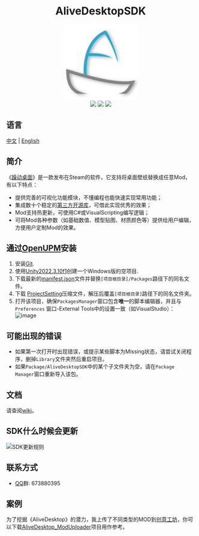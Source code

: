 <h1 align="center">AliveDesktopSDK</h1>

<p align="center">
    <a href="https://store.steampowered.com/app/2190810/Alive_Desktop/"><img src="https://github.com/Threeyes/AliveDesktopSDK/blob/main/Threeyes/SDK/Textures/ADSDK%20Icon.png?raw=true" alt="Logo" width="200px" height="200px" />
    <br />
	<a href="https://download.unity3d.com/download_unity/40eb3a945986/UnityDownloadAssistant-2021.3.5f1.exe"><img src="https://img.shields.io/badge/%20Unity-2021.3.5f1%20-blue" /></a>
	<a href="https://openupm.com/packages/com.threeyes.alivedesktop.sdk/"><img src="https://img.shields.io/npm/v/com.threeyes.alivedesktop.sdk?label=openupm&amp;registry_uri=https://package.openupm.com" /></a>
	<a href="https://github.com/Threeyes/AliveDesktopSDK/blob/main/LICENSE"><img src="https://img.shields.io/badge/License-MIT-brightgreen.svg" /></a>
    <br />
</p>

## 语言
<p float="left">
  <a href="https://github.com/Threeyes/AliveDesktopSDK/blob/main/locale/README-zh-CN.md">中文</a> | 
  <a href="https://github.com/Threeyes/AliveDesktopSDK">English</a>
</p>

## 简介
《[躁动桌面](https://store.steampowered.com/app/2190810/Alive_Desktop/)》是一款发布在Steam的软件，它支持将桌面壁纸替换成任意Mod，有以下特点：
+ 提供完善的可视化功能模块，不懂编程也能快速实现常用功能；
+ 集成数十个稳定的[第三方开源库](https://github.com/Threeyes/AliveDesktopSDK/wiki/Third-party-zh-CN)，可借此实现优秀的效果；
+ Mod支持热更新，可使用C#或VisualScripting编写逻辑；
+ 可将Mod各种参数（如基础数值、模型贴图、材质颜色等）提供给用户编辑，方便用户定制Mod的效果。

## 通过[OpenUPM](https://openupm.com/packages/com.threeyes.alivedesktop.sdk/)安装
1. 安装[Git](https://git-scm.com/).
2. 使用[Unity2022.3.10f1](https://download.unitychina.cn/download_unity/ff3792e53c62/UnityDownloadAssistant-2022.3.10f1.exe)创建一个Windows版的空项目.
3. 下载最新的[manifest.json](https://raw.githubusercontent.com/Threeyes/AliveDesktopSDK/main/ProjectConfig~/manifest.json)文件并替换`[项目根目录]/Packages`路径下的同名文件。
4. 下载 [ProjectSetting](https://raw.githubusercontent.com/Threeyes/AliveDesktopSDK/main/ProjectConfig~/ProjectSettings.zip)压缩文件，解压后覆盖`[项目根目录]`路径下的同名文件夹。
5. 打开该项目，确保`PackagesManager`窗口包含**唯一**的脚本编辑器，并且与`Preferences` 窗口-External Tools中的设置一致（如VisualStudio）：
![image](https://user-images.githubusercontent.com/13210990/180822147-5a917199-279f-4cbb-a073-32e5078e2709.png)


## 可能出现的错误
+ 如果第一次打开时出现错误，或提示某些脚本为Missing状态，请尝试关闭程序，删掉`Library`文件夹然后重启项目。
+ 如果`Package/AliveDesktopSDK`中的某个子文件夹为空，请在`Package Manager`窗口重新导入该包。

## 文档
请查阅[wiki](https://github.com/Threeyes/AliveDesktopSDK/wiki/Home-zh-CN)。

## SDK什么时候会更新
![SDK更新规则](https://github.com/Threeyes/AliveDesktopSDK/assets/13210990/d83ef22f-bf28-4f0e-879e-a4c4276675e8)

## 联系方式
+ [QQ](https://im.qq.com/index/)群: 673880395

## 案例
为了挖掘《AliveDesktop》的潜力，我上传了不同类型的MOD到[创意工坊](https://steamcommunity.com/profiles/76561199378980403/myworkshopfiles/?appid=2190810)，你可以下载[AliveDesktop_ModUploader](https://github.com/Threeyes/AliveDesktop_ModUploader)项目用作参考。

